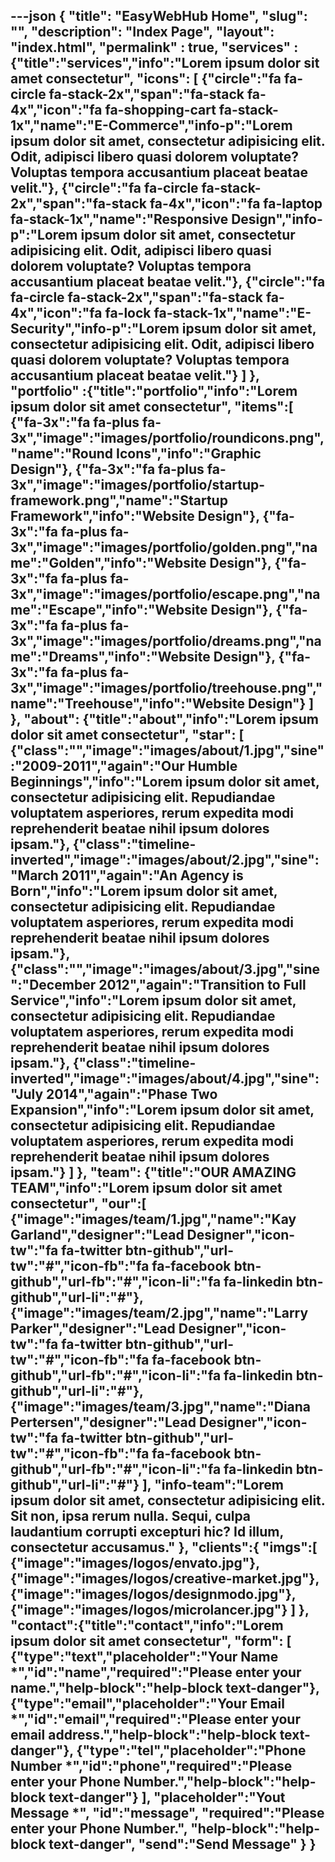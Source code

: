 ---json
{
    "title": "EasyWebHub Home",
    "slug": "",
    "description": "Index Page",
    "layout": "index.html",
    "permalink" : true,
    "services" : {"title":"services","info":"Lorem ipsum dolor sit amet consectetur",
    "icons": [
		    {"circle":"fa fa-circle fa-stack-2x","span":"fa-stack fa-4x","icon":"fa fa-shopping-cart fa-stack-1x","name":"E-Commerce","info-p":"Lorem ipsum dolor sit amet, consectetur adipisicing elit. Odit, adipisci libero quasi dolorem voluptate? Voluptas tempora accusantium placeat beatae velit."},
		    {"circle":"fa fa-circle fa-stack-2x","span":"fa-stack fa-4x","icon":"fa fa-laptop fa-stack-1x","name":"Responsive Design","info-p":"Lorem ipsum dolor sit amet, consectetur adipisicing elit. Odit, adipisci libero quasi dolorem voluptate? Voluptas tempora accusantium placeat beatae velit."},
		    {"circle":"fa fa-circle fa-stack-2x","span":"fa-stack fa-4x","icon":"fa fa-lock fa-stack-1x","name":"E-Security","info-p":"Lorem ipsum dolor sit amet, consectetur adipisicing elit. Odit, adipisci libero quasi dolorem voluptate? Voluptas tempora accusantium placeat beatae velit."}
    	]
    },
    "portfolio" :{"title":"portfolio","info":"Lorem ipsum dolor sit amet consectetur",
    	"items":[
	    	{"fa-3x":"fa fa-plus fa-3x","image":"images/portfolio/roundicons.png","name":"Round Icons","info":"Graphic Design"},
	    	{"fa-3x":"fa fa-plus fa-3x","image":"images/portfolio/startup-framework.png","name":"Startup Framework","info":"Website Design"},
	    	{"fa-3x":"fa fa-plus fa-3x","image":"images/portfolio/golden.png","name":"Golden","info":"Website Design"},
	    	{"fa-3x":"fa fa-plus fa-3x","image":"images/portfolio/escape.png","name":"Escape","info":"Website Design"},
	    	{"fa-3x":"fa fa-plus fa-3x","image":"images/portfolio/dreams.png","name":"Dreams","info":"Website Design"},
	    	{"fa-3x":"fa fa-plus fa-3x","image":"images/portfolio/treehouse.png","name":"Treehouse","info":"Website Design"}
    	]
    },
    "about": {"title":"about","info":"Lorem ipsum dolor sit amet consectetur",
    	"star": [
	    	{"class":"","image":"images/about/1.jpg","sine":"2009-2011","again":"Our Humble Beginnings","info":"Lorem ipsum dolor sit amet, consectetur adipisicing elit. Repudiandae voluptatem asperiores, rerum expedita modi reprehenderit beatae nihil ipsum dolores ipsam."},
	    	{"class":"timeline-inverted","image":"images/about/2.jpg","sine":"March 2011","again":"An Agency is Born","info":"Lorem ipsum dolor sit amet, consectetur adipisicing elit. Repudiandae voluptatem asperiores, rerum expedita modi reprehenderit beatae nihil ipsum dolores ipsam."},
	    	{"class":"","image":"images/about/3.jpg","sine":"December 2012","again":"Transition to Full Service","info":"Lorem ipsum dolor sit amet, consectetur adipisicing elit. Repudiandae voluptatem asperiores, rerum expedita modi reprehenderit beatae nihil ipsum dolores ipsam."},
	    	{"class":"timeline-inverted","image":"images/about/4.jpg","sine":"July 2014","again":"Phase Two Expansion","info":"Lorem ipsum dolor sit amet, consectetur adipisicing elit. Repudiandae voluptatem asperiores, rerum expedita modi reprehenderit beatae nihil ipsum dolores ipsam."}
    	]
	},
	"team": {"title":"OUR AMAZING TEAM","info":"Lorem ipsum dolor sit amet consectetur",
		"our":[
			{"image":"images/team/1.jpg","name":"Kay Garland","designer":"Lead Designer","icon-tw":"fa fa-twitter btn-github","url-tw":"#","icon-fb":"fa fa-facebook btn-github","url-fb":"#","icon-li":"fa fa-linkedin btn-github","url-li":"#"},
			{"image":"images/team/2.jpg","name":"Larry Parker","designer":"Lead Designer","icon-tw":"fa fa-twitter btn-github","url-tw":"#","icon-fb":"fa fa-facebook btn-github","url-fb":"#","icon-li":"fa fa-linkedin btn-github","url-li":"#"},
			{"image":"images/team/3.jpg","name":"Diana Pertersen","designer":"Lead Designer","icon-tw":"fa fa-twitter btn-github","url-tw":"#","icon-fb":"fa fa-facebook btn-github","url-fb":"#","icon-li":"fa fa-linkedin btn-github","url-li":"#"}
		],
		"info-team":"Lorem ipsum dolor sit amet, consectetur adipisicing elit. Sit non, ipsa rerum nulla. Sequi, culpa laudantium corrupti excepturi hic? Id illum, consectetur accusamus."
	},
	"clients":{
		"imgs":[
			{"image":"images/logos/envato.jpg"},
			{"image":"images/logos/creative-market.jpg"},
			{"image":"images/logos/designmodo.jpg"},
			{"image":"images/logos/microlancer.jpg"}
		]
	},
	"contact":{"title":"contact","info":"Lorem ipsum dolor sit amet consectetur",
		"form": [
			{"type":"text","placeholder":"Your Name *","id":"name","required":"Please enter your name.","help-block":"help-block text-danger"},
			{"type":"email","placeholder":"Your Email *","id":"email","required":"Please enter your email address.","help-block":"help-block text-danger"},
			{"type":"tel","placeholder":"Phone Number *","id":"phone","required":"Please enter your Phone Number.","help-block":"help-block text-danger"}
		],
		"placeholder":"Yout Message *",
		"id":"message",
		"required":"Please enter your Phone Number.",
		"help-block":"help-block text-danger",
		"send":"Send Message"
	}
}
---
